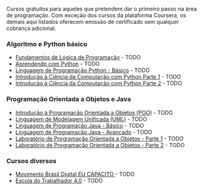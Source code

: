 <!--
- 👋 Hi, I’m @Abgael
- 👀 I’m interested in ...
- 🌱 I’m currently learning ...
- 💞️ I’m looking to collaborate on ...
- 📫 How to reach me ...
-->

Cursos gratuitos para aqueles que pretendem dar o primeiro passo na área de programação.
Com exceção dos cursos da plataforma Coursera, os demais aqui listados oferecem emissão de certificado sem qualquer cobrança adicional.

### Algoritmo e Python básico
 * [Fundamentos de Lógica de Programação](https://www.ev.org.br/cursos/fundamentos-de-logica-de-programacao) - TODO
 * [Aprendendo com Python](https://www.escolavirtual.gov.br/curso/629) - TODO
 * [Linguagem de Programação Python - Básico](https://www.ev.org.br/cursos/linguagem-de-programacao-python-basico) - TODO
 * [Introdução à Ciência da Computação com Python Parte 1](https://www.coursera.org/learn/ciencia-computacao-python-conceitos) - TODO
 * [Introdução à Ciência da Computação com Python Parte 2](https://www.coursera.org/learn/ciencia-computacao-python-conceitos-2) - TODO


### Programação Orientada a Objetos e Java
 * [Introdução à Programação Orientada a Objetos (POO)](https://www.ev.org.br/cursos/introducao-a-programacao-orientada-a-objetos-poo) - TODO
 * [Linguagem de Modelagem Unificada (UML)](https://www.ev.org.br/cursos/linguagem-de-modelagem-unificada-uml) - TODO
 * [Linguagem de Programação Java - Básico](https://www.ev.org.br/cursos/linguagem-de-programacao-java-basico) - TODO
 * [Linguagem de Programação Java - Avançado](https://www.ev.org.br/cursos/linguagem-de-programacao-java-avancado) - TODO
 * [Laboratório de Programação Orientada a Objetos - Parte 1](https://www.coursera.org/learn/lab-poo-parte-1) - TODO
 * [Laboratório de Programação Orientada a Objetos - Parte 2](https://www.coursera.org/learn/lab-poo-parte-2) - TODO

### Cursos diversos
 * [Movimento Brasil Digital EU CAPACITO ](https://on.fiap.com.br/local/movimentobrasildigital/) - TODO
 * [Escola do Trabalhador 4.0](https://news.microsoft.com/pt-br/escola-do-trabalhador-4-0/) - TODO

<!---
Abgael/Abgael is a ✨ special ✨ repository because its `README.md` (this file) appears on your GitHub profile.
You can click the Preview link to take a look at your changes.
--->

